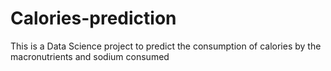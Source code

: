 # Calories-prediction
This is a Data Science project to predict the consumption of calories by the macronutrients and sodium consumed
